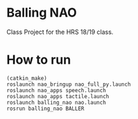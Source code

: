 # Balling NAO

Class Project for the HRS 18/19 class.

# How to run

```
(catkin_make)
roslaunch nao_bringup nao_full_py.launch
roslaunch nao_apps speech.launch
roslaunch nao_apps tactile.launch
roslaunch balling_nao nao.launch
rosrun balling_nao BALLER

```